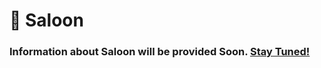 # 🎲 Saloon

### Information about Saloon will be provided Soon. [Stay Tuned!](https://discord.com/invite/dPNE6fK4S4)

